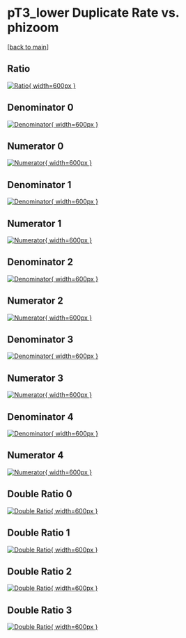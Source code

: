 # pT3_lower Duplicate Rate vs. phizoom

[[back to main](./)]



## Ratio

[![Ratio](../mtv/var/pT3_lower_duplrate_phizoom.png){ width=600px }](../mtv/var/pT3_lower_duplrate_phizoom.pdf)

## Denominator 0

[![Denominator](../mtv/den/pT3_lower_duplrate_phizoom_den0.png){ width=600px }](../mtv/den/pT3_lower_duplrate_phizoom_den0.pdf)

## Numerator 0

[![Numerator](../mtv/num/pT3_lower_duplrate_phizoom_num0.png){ width=600px }](../mtv/num/pT3_lower_duplrate_phizoom_num0.pdf)

## Denominator 1

[![Denominator](../mtv/den/pT3_lower_duplrate_phizoom_den1.png){ width=600px }](../mtv/den/pT3_lower_duplrate_phizoom_den1.pdf)

## Numerator 1

[![Numerator](../mtv/num/pT3_lower_duplrate_phizoom_num1.png){ width=600px }](../mtv/num/pT3_lower_duplrate_phizoom_num1.pdf)

## Denominator 2

[![Denominator](../mtv/den/pT3_lower_duplrate_phizoom_den2.png){ width=600px }](../mtv/den/pT3_lower_duplrate_phizoom_den2.pdf)

## Numerator 2

[![Numerator](../mtv/num/pT3_lower_duplrate_phizoom_num2.png){ width=600px }](../mtv/num/pT3_lower_duplrate_phizoom_num2.pdf)

## Denominator 3

[![Denominator](../mtv/den/pT3_lower_duplrate_phizoom_den3.png){ width=600px }](../mtv/den/pT3_lower_duplrate_phizoom_den3.pdf)

## Numerator 3

[![Numerator](../mtv/num/pT3_lower_duplrate_phizoom_num3.png){ width=600px }](../mtv/num/pT3_lower_duplrate_phizoom_num3.pdf)

## Denominator 4

[![Denominator](../mtv/den/pT3_lower_duplrate_phizoom_den4.png){ width=600px }](../mtv/den/pT3_lower_duplrate_phizoom_den4.pdf)

## Numerator 4

[![Numerator](../mtv/num/pT3_lower_duplrate_phizoom_num4.png){ width=600px }](../mtv/num/pT3_lower_duplrate_phizoom_num4.pdf)

## Double Ratio 0

[![Double Ratio](../mtv/ratio/pT3_lower_duplrate_phizoom_ratio0.png){ width=600px }](../mtv/ratio/pT3_lower_duplrate_phizoom_ratio0.pdf)

## Double Ratio 1

[![Double Ratio](../mtv/ratio/pT3_lower_duplrate_phizoom_ratio1.png){ width=600px }](../mtv/ratio/pT3_lower_duplrate_phizoom_ratio1.pdf)

## Double Ratio 2

[![Double Ratio](../mtv/ratio/pT3_lower_duplrate_phizoom_ratio2.png){ width=600px }](../mtv/ratio/pT3_lower_duplrate_phizoom_ratio2.pdf)

## Double Ratio 3

[![Double Ratio](../mtv/ratio/pT3_lower_duplrate_phizoom_ratio3.png){ width=600px }](../mtv/ratio/pT3_lower_duplrate_phizoom_ratio3.pdf)

